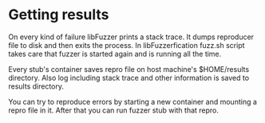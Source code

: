 # Getting results

On every kind of failure libFuzzer prints a stack trace. It dumps reproducer file to disk and then exits the process. In libFuzzerfication fuzz.sh script takes care that fuzzer is started again and is running all the time.

Every stub's container saves repro file on host machine's $HOME/results directory. Also log including stack trace and other information is saved to results directory.

You can try to reproduce errors by starting a new container and mounting a repro file in it. After that you can run fuzzer stub with that repro.
